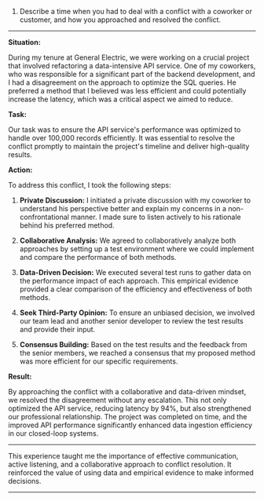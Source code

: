 1) Describe a time when you had to deal with a conflict with a coworker or customer, and how you approached and resolved the conflict.

---

**Situation:**

During my tenure at General Electric, we were working on a crucial project that involved refactoring a data-intensive API service. One of my coworkers, who was responsible for a significant part of the backend development, and I had a disagreement on the approach to optimize the SQL queries. He preferred a method that I believed was less efficient and could potentially increase the latency, which was a critical aspect we aimed to reduce.

**Task:**

Our task was to ensure the API service's performance was optimized to handle over 100,000 records efficiently. It was essential to resolve the conflict promptly to maintain the project's timeline and deliver high-quality results.

**Action:**

To address this conflict, I took the following steps:

1. **Private Discussion:** I initiated a private discussion with my coworker to understand his perspective better and explain my concerns in a non-confrontational manner. I made sure to listen actively to his rationale behind his preferred method.

2. **Collaborative Analysis:** We agreed to collaboratively analyze both approaches by setting up a test environment where we could implement and compare the performance of both methods.

3. **Data-Driven Decision:** We executed several test runs to gather data on the performance impact of each approach. This empirical evidence provided a clear comparison of the efficiency and effectiveness of both methods.

4. **Seek Third-Party Opinion:** To ensure an unbiased decision, we involved our team lead and another senior developer to review the test results and provide their input.

5. **Consensus Building:** Based on the test results and the feedback from the senior members, we reached a consensus that my proposed method was more efficient for our specific requirements.

**Result:**

By approaching the conflict with a collaborative and data-driven mindset, we resolved the disagreement without any escalation. This not only optimized the API service, reducing latency by 94%, but also strengthened our professional relationship. The project was completed on time, and the improved API performance significantly enhanced data ingestion efficiency in our closed-loop systems.

---

This experience taught me the importance of effective communication, active listening, and a collaborative approach to conflict resolution. It reinforced the value of using data and empirical evidence to make informed decisions.

---
